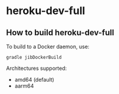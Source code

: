 # heroku-dev-full

## How to build heroku-dev-full

To build to a Docker daemon, use:

```shell
gradle jibDockerBuild
```
Architectures supported:

- amd64 (default)
- aarm64
